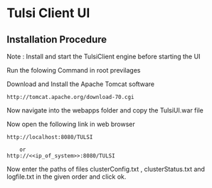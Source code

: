

# Tulsi Client UI

## Installation Procedure
Note : Install and start the TulsiClient engine before starting the UI

Run the folowing Command in root previlages

Download and Install the Apache Tomcat software 
```
http://tomcat.apache.org/download-70.cgi
```
Now navigate into the webapps folder and copy the TulsiUI.war file

Now open the following link in web browser

```
http://localhost:8080/TULSI

	or
http://<<ip_of_system>>:8080/TULSI
```
Now enter the paths of files  clusterConfig.txt , clusterStatus.txt and logfile.txt  in the given order  and click ok.

